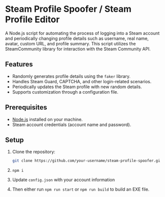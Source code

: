 # Steam Profile Spoofer / Steam Profile Editor

A Node.js script for automating the process of logging into a Steam account and periodically changing profile details such as username, real name, avatar, custom URL, and profile summary. This script utilizes the SteamCommunity library for interaction with the Steam Community API.

## Features

- Randomly generates profile details using the `faker` library.
- Handles Steam Guard, CAPTCHA, and other login-related scenarios.
- Periodically updates the Steam profile with new random details.
- Supports customization through a configuration file.

## Prerequisites

- [Node.js](https://nodejs.org/) installed on your machine.
- Steam account credentials (account name and password).

## Setup

1. Clone the repository:

   ```bash
   git clone https://github.com/your-username/steam-profile-spoofer.git

2. `npm i`

3. Update `config.json` with your account information 

4. Then either run `npm run start` or `npm run build` to build an EXE file.
